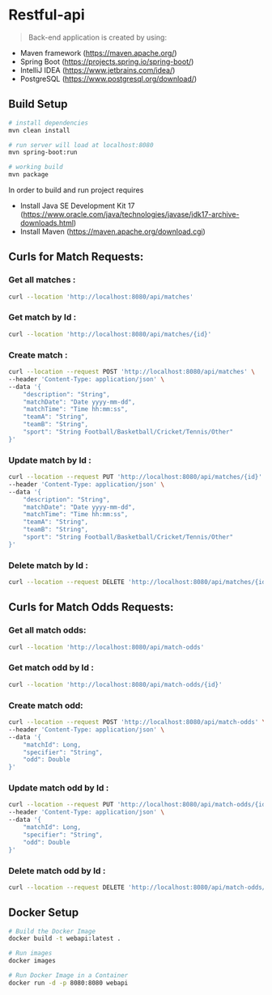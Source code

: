 # Restful-api

>Back-end application is created by using:
- Maven framework (https://maven.apache.org/)
- Spring Boot (https://projects.spring.io/spring-boot/)
- IntelliJ IDEA (https://www.jetbrains.com/idea/)
- PostgreSQL (https://www.postgresql.org/download/)

## Build Setup

``` bash
# install dependencies
mvn clean install 

# run server will load at localhost:8080
mvn spring-boot:run

# working build
mvn package
```

In order to build and run project requires
- Install Java SE Development Kit 17 (https://www.oracle.com/java/technologies/javase/jdk17-archive-downloads.html)
- Install Maven (https://maven.apache.org/download.cgi)


## Curls for Match Requests: 
### Get all matches : 
``` bash 
curl --location 'http://localhost:8080/api/matches'
```     
### Get match by Id : 
``` bash 
curl --location 'http://localhost:8080/api/matches/{id}'
```     
### Create match : 
``` bash 
curl --location --request POST 'http://localhost:8080/api/matches' \
--header 'Content-Type: application/json' \
--data '{
    "description": "String",
    "matchDate": "Date yyyy-mm-dd",
    "matchTime": "Time hh:mm:ss",
    "teamA": "String",
    "teamB": "String",
    "sport": "String Football/Basketball/Cricket/Tennis/Other"
}'
```        
### Update match by Id : 
``` bash 
curl --location --request PUT 'http://localhost:8080/api/matches/{id}' \
--header 'Content-Type: application/json' \
--data '{
    "description": "String",
    "matchDate": "Date yyyy-mm-dd",
    "matchTime": "Time hh:mm:ss",
    "teamA": "String",
    "teamB": "String",
    "sport": "String Football/Basketball/Cricket/Tennis/Other"
}'
 ```                            
### Delete match by Id : 
``` bash 
curl --location --request DELETE 'http://localhost:8080/api/matches/{id}'
```     

## Curls for Match Odds Requests:
### Get all match odds:
``` bash 
curl --location 'http://localhost:8080/api/match-odds'
```     
### Get match odd by Id :
``` bash 
curl --location 'http://localhost:8080/api/match-odds/{id}'
```     
### Create match odd:
``` bash 
curl --location --request POST 'http://localhost:8080/api/match-odds' \
--header 'Content-Type: application/json' \
--data '{
    "matchId": Long,
    "specifier": "String",
    "odd": Double
}'
```        
### Update match odd by Id :
``` bash 
curl --location --request PUT 'http://localhost:8080/api/match-odds/{id}' \
--header 'Content-Type: application/json' \
--data '{
    "matchId": Long,
    "specifier": "String",
    "odd": Double
}'
 ```                            
### Delete match odd by Id :
``` bash 
curl --location --request DELETE 'http://localhost:8080/api/match-odds/{id}'
```   

## Docker Setup

``` bash
# Build the Docker Image
docker build -t webapi:latest .

# Run images
docker images

# Run Docker Image in a Container
docker run -d -p 8080:8080 webapi
```